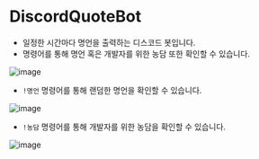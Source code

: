 # DiscordQuoteBot
- 일정한 시간마다 명언을 출력하는 디스코드 봇입니다.
- 명령어를 통해 명언 혹은 개발자를 위한 농담 또한 확인할 수 있습니다.

![image](https://github.com/user-attachments/assets/faca133a-1530-48d3-968b-d7522183023a)
- `!명언` 명령어를 통해 랜덤한 명언을 확인할 수 있습니다.

![image](https://github.com/user-attachments/assets/4be62129-26b8-4829-b26f-e8502bcacf83)
- `!농담` 명령어를 통해 개발자를 위한 농담을 확인할 수 있습니다.

![image](https://github.com/user-attachments/assets/1607d0e0-32f9-4b90-ae9f-8e6c33fdff18)
